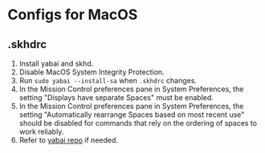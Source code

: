 # Configs for MacOS

## .skhdrc
1. Install yabai and skhd.
2. Disable MacOS System Integrity Protection.
3. Run `sudo yabai --install-sa` when `.skhdrc` changes.
4. In the Mission Control preferences pane in System Preferences, the setting "Displays have separate Spaces" must be enabled.
5. In the Mission Control preferences pane in System Preferences, the setting "Automatically rearrange Spaces based on most recent use" should be disabled for commands that rely on the ordering of spaces to work reliably.
6. Refer to [yabai repo](https://github.com/koekeishiya/yabai) if needed.
